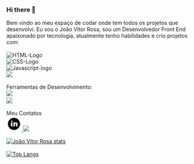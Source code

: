 ### Hi there 👋

Bem vindo ao meu espaço de codar onde tem todos os projetos que desenvolvi.
Eu sou o João Vitor Rosa, sou um Desenvolvedor Front End apaixonado por tecnologia, atualmente tenho habilidades e crio projetos com:
<br><br>
    <img src="https://img.shields.io/badge/HTML5-E34F26?style=for-the-badge&logo=html5&logoColor=white" alt="HTML-Logo"> <br>
    <img src="https://img.shields.io/badge/CSS3-1572B6?style=for-the-badge&logo=css3&logoColor=white" alt="CSS-Logo"> <br>
    <img src="https://img.shields.io/badge/JavaScript-323330?style=for-the-badge&logo=javascript&logoColor=F7DF1E!" alt="Javascript-logo"><br>
    <img src="https://img.shields.io/badge/GitHub-100000?style=for-the-badge&logo=github&logoColor=white"><br>
    
Ferramentas de Desenvolvimento:<br>
<img src="https://img.shields.io/badge/Visual_Studio_Code-0078D4?style=for-the-badge&logo=visual%20studio%20code&logoColor=white"><br>
<img src="https://img.shields.io/badge/Figma-F24E1E?style=for-the-badge&logo=figma&logoColor=white">
    
Meu Contatos <br>
<a href="https://www.linkedin.com/in/jo%C3%A3o-vitor-rosa/">
    <img src="icons8-linkedin-circled-30.png" alt="Logo-Linkedin" width="40" height="40">
<a>
<a href="https://wa.me/5519993642072">
        <img src="https://img.shields.io/badge/WhatsApp-25D366?style=for-the-badge&logo=whatsapp&logoColor=white">
</a>

    
  
[![João Vitor Rosa stats](https://github-readme-stats.vercel.app/api?username=johnrosa59)](https://github.com/anuraghazra/github-readme-stats)
<br>
<br>
[![Top Langs](https://github-readme-stats.vercel.app/api/top-langs/?username=johnrosa59)](https://github.com/anuraghazra/github-readme-stats)
